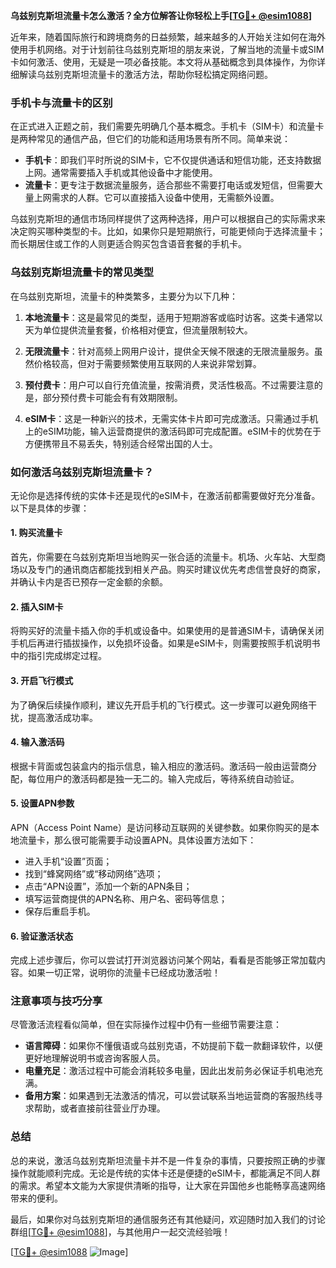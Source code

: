 **乌兹别克斯坦流量卡怎么激活？全方位解答让你轻松上手[[TG💪+ @esim1088](https://t.me/s/esim1088)]**

近年来，随着国际旅行和跨境商务的日益频繁，越来越多的人开始关注如何在海外使用手机网络。对于计划前往乌兹别克斯坦的朋友来说，了解当地的流量卡或SIM卡如何激活、使用，无疑是一项必备技能。本文将从基础概念到具体操作，为你详细解读乌兹别克斯坦流量卡的激活方法，帮助你轻松搞定网络问题。

### 手机卡与流量卡的区别

在正式进入正题之前，我们需要先明确几个基本概念。手机卡（SIM卡）和流量卡是两种常见的通信产品，但它们的功能和适用场景有所不同。简单来说：

- **手机卡**：即我们平时所说的SIM卡，它不仅提供通话和短信功能，还支持数据上网。通常需要插入手机或其他设备中才能使用。
- **流量卡**：更专注于数据流量服务，适合那些不需要打电话或发短信，但需要大量上网需求的人群。它可以直接插入设备中使用，无需额外设置。

乌兹别克斯坦的通信市场同样提供了这两种选择，用户可以根据自己的实际需求来决定购买哪种类型的卡。比如，如果你只是短期旅行，可能更倾向于选择流量卡；而长期居住或工作的人则更适合购买包含语音套餐的手机卡。

### 乌兹别克斯坦流量卡的常见类型

在乌兹别克斯坦，流量卡的种类繁多，主要分为以下几种：

1. **本地流量卡**：这是最常见的类型，适用于短期游客或临时访客。这类卡通常以天为单位提供流量套餐，价格相对便宜，但流量限制较大。
   
2. **无限流量卡**：针对高频上网用户设计，提供全天候不限速的无限流量服务。虽然价格较高，但对于需要频繁使用互联网的人来说非常划算。

3. **预付费卡**：用户可以自行充值流量，按需消费，灵活性极高。不过需要注意的是，部分预付费卡可能会有有效期限制。

4. **eSIM卡**：这是一种新兴的技术，无需实体卡片即可完成激活。只需通过手机上的eSIM功能，输入运营商提供的激活码即可完成配置。eSIM卡的优势在于方便携带且不易丢失，特别适合经常出国的人士。

### 如何激活乌兹别克斯坦流量卡？

无论你是选择传统的实体卡还是现代的eSIM卡，在激活前都需要做好充分准备。以下是具体的步骤：

#### 1. 购买流量卡
首先，你需要在乌兹别克斯坦当地购买一张合适的流量卡。机场、火车站、大型商场以及专门的通讯商店都能找到相关产品。购买时建议优先考虑信誉良好的商家，并确认卡内是否已预存一定金额的余额。

#### 2. 插入SIM卡
将购买好的流量卡插入你的手机或设备中。如果使用的是普通SIM卡，请确保关闭手机后再进行插拔操作，以免损坏设备。如果是eSIM卡，则需要按照手机说明书中的指引完成绑定过程。

#### 3. 开启飞行模式
为了确保后续操作顺利，建议先开启手机的飞行模式。这一步骤可以避免网络干扰，提高激活成功率。

#### 4. 输入激活码
根据卡背面或包装盒内的指示信息，输入相应的激活码。激活码一般由运营商分配，每位用户的激活码都是独一无二的。输入完成后，等待系统自动验证。

#### 5. 设置APN参数
APN（Access Point Name）是访问移动互联网的关键参数。如果你购买的是本地流量卡，那么很可能需要手动设置APN。具体设置方法如下：
   - 进入手机“设置”页面；
   - 找到“蜂窝网络”或“移动网络”选项；
   - 点击“APN设置”，添加一个新的APN条目；
   - 填写运营商提供的APN名称、用户名、密码等信息；
   - 保存后重启手机。

#### 6. 验证激活状态
完成上述步骤后，你可以尝试打开浏览器访问某个网站，看看是否能够正常加载内容。如果一切正常，说明你的流量卡已经成功激活啦！

### 注意事项与技巧分享

尽管激活流程看似简单，但在实际操作过程中仍有一些细节需要注意：

- **语言障碍**：如果你不懂俄语或乌兹别克语，不妨提前下载一款翻译软件，以便更好地理解说明书或咨询客服人员。
- **电量充足**：激活过程中可能会消耗较多电量，因此出发前务必保证手机电池充满。
- **备用方案**：如果遇到无法激活的情况，可以尝试联系当地运营商的客服热线寻求帮助，或者直接前往营业厅办理。

### 总结

总的来说，激活乌兹别克斯坦流量卡并不是一件复杂的事情，只要按照正确的步骤操作就能顺利完成。无论是传统的实体卡还是便捷的eSIM卡，都能满足不同人群的需求。希望本文能为大家提供清晰的指导，让大家在异国他乡也能畅享高速网络带来的便利。

最后，如果你对乌兹别克斯坦的通信服务还有其他疑问，欢迎随时加入我们的讨论群组[[TG💪+ @esim1088](https://t.me/s/esim1088)]，与其他用户一起交流经验哦！

[[TG💪+ @esim1088](https://t.me/s/esim1088) ![Image](https://i.postimg.cc/4NQfJmqS/Snipaste-2025-05-13-00-14-12.png)]